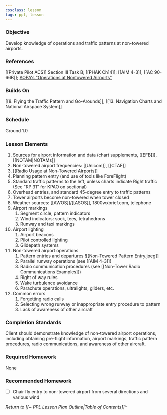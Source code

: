 ```yaml
---
cssclass: lesson
tags: ppl, lesson
---
```

### Objective
Develop knowledge of operations and traffic patterns at non-towered airports.

### References
[[Private Pilot ACS]] Section III Task B; [[PHAK Ch14]]; [[AIM 4-3]], [[AC 90-66B]]; [AOPA's "Operations at Nontowered Airports"](https://www.aopa.org/-/media/files/aopa/home/pilot-resources/asi/safety-advisors/sa08.pdf)

### Builds On
[[8. Flying the Traffic Pattern and Go-Arounds]], [[13. Navigation Charts and National Airspace System]]

### Schedule
Ground 1.0

### Lesson Elements
1. Sources for airport information and data (chart supplements, [[EFB]]), [[NOTAM|NOTAMs]]
2. Non-towered airport frequencies: [[Unicom]], [[CTAF]]
3. [[Radio Usage at Non-Towered Airports]]
5. Planning pattern entry (and use of tools like ForeFlight)
6. Standard traffic patterns to the left, unless charts indicate Right traffic (See "RP 31" for KPAO on sectional)
7. Overhead entries, and standard 45-degree entry to traffic patterns
8. Tower airports become non-towered when tower closed
9. Weather sources: [[AWOS]]/[[ASOS]], 1800wxbrief.com, telephone
10. Airport markings
	1. Segment circle, pattern indicators
	2. Wind indicators: sock, tees, tetrahedrons
	3. Runway and taxi markings
11. Airport lighting
	1. Airport beacons
	2. Pilot controlled lighting
	3. Glidepath systems
12. Non-towered airport operations
	1. Pattern entries and departures ![[Non-Towered Pattern Entry.jpeg]]
	3. Parallel runway operations (see [[AIM 4-3]])
	4. Radio communication procedures (see [[Non-Tower Radio Communications Examples]])
	5. Right of way rules
	6. Wake turbulence avoidance
	7. Parachute operations, ultralights, gliders, etc.
13. Common errors
	1. Forgetting radio calls
	2. Selecting wrong runway or inappropriate entry procedure to pattern
	3. Lack of awareness of other aircraft


### Completion Standards
Client should demonstrate knowledge of non-towered airport operations, including obtaining pre-flight information, airport markings, traffic pattern procedures, radio communications, and awareness of other aircraft.

### Required Homework
 None

### Recommended Homework 
- [ ] Chair fly entry to non-towered airport from several directions and various wind

*Return to [[~ PPL Lesson Plan Outline|Table of Contents]]^*